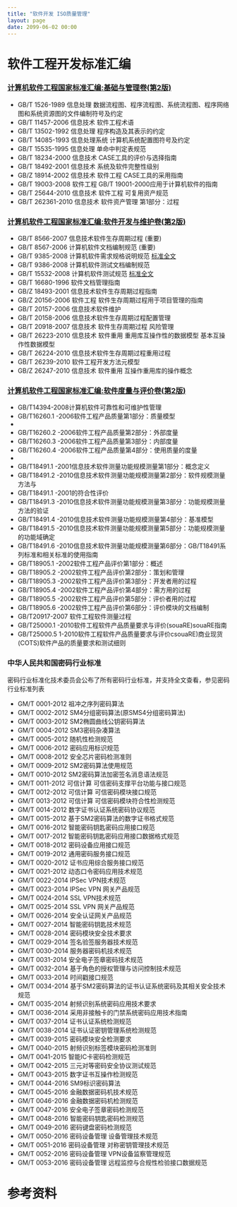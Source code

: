 ```yaml
---
title: "软件开发 ISO质量管理"
layout: page
date: 2099-06-02 00:00
---
```


# 软件工程开发标准汇编

### **[计算机软件工程国家标准汇编:基础与管理卷(第2版)](https://www.amazon.cn/dp/B005TXWEWA)**

- GB/T 1526-1989 信息处理 数据流程图、程序流程图、系统流程图、程序网络图和系统资源图的文件编制符号及约定  
- GB/T 11457-2006 信息技术 软件工程术语  
- GB/T 13502-1992 信息处理 程序构造及其表示的约定  
- GB/T 14085-1993 信息处理系统 计算机系统配置图符号及约定  
- GB/T 15535-1995 信息处理 单命中判定表规范  
- GB/T 18234-2000 信息技术 CASE工具的评价与选择指南  
- GB/T 18492-2001 信息技术 系统及软件完整性级别  
- GB/Z 18914-2002 信息技术 软件工程 CASE工具的采用指南  
- GB/T 19003-2008 软件工程 GB/T 19001-2000应用于计算机软件的指南  
- GB/T 25644-2010 信息技术 软件工程 可复用资产规范  
- GB/T 262361-2010 信息技术 软件资产管理 第1部分：过程  


### **[计算机软件工程国家标准汇编:软件开发与维护卷(第2版)](https://www.amazon.cn/dp/B005TXWEWK)**  

- GB/T 8566-2007 信息技术软件生存周期过程 (重要)
- GB/T 8567-2006 计算机软件文档编制规范  (重要)
- GB/T 9385-2008 计算机软件需求规格说明规范  [标准全文](http://www.gb688.cn/bzgk/gb/newGbInfo?hcno=2790825C43AD0B69E3C38C140BFFCFE6)
- GB/T 9386-2008 计算机软件测试文档编制规范  
- GB/T 15532-2008 计算机软件测试规范  [标准全文](http://www.gb688.cn/bzgk/gb/newGbInfo?hcno=05FC6593F72B570FCB2AB2E2A7CA9706)
- GB/T 16680-1996 软件文档管理指南  
- GB/Z 18493-2001 信息技术软件生存周期过程指南  
- GB/Z 20156-2006 软件工程 软件生存周期过程用于项目管理的指南  
- GB/T 20157-2006 信息技术软件维护  
- GB/T 20158-2006 信息技术软件生存周期过程配置管理  
- GB/T 20918-2007 信息技术 软件生存周期过程 风险管理  
- GB/T 26223-2010 信息技术 软件重用 重用库互操作性的数据模型 基本互操作性数据模型  
- GB/T 26224-2010 信息技术软件生存周期过程重用过程  
- GB/T 26239-2010 软件工程开发方法元模型  
- GB/Z 26247-2010 信息技术 软件重用 互操作重用库的操作概念  

### **[计算机软件工程国家标准汇编:软件度量与评价卷(第2版)](https://www.amazon.cn/dp/B005U7WDMQ)**

- GB/T14394-2008计算机软件可靠性和可维护性管理  
- GB/T16260.1 -2006软件工程产品质量第1部分：质量模型  
- 
- GB/T16260.2 -2006软件工程产品质量第2部分：外部度量  
- GB/T16260.3 -2006软件工程产品质量第3部分：内部度量  
- GB/T16260.4 -2006软件工程产品质量第4部分：使用质量的度量  
- 
- GB/T18491.1 -2001信息技术软件测量功能规模测量第1部分：概念定义  
- GB/T18491.2 -2010信息技术软件测量功能规模测量第2部分：软件规模测量方法与  
- GB/T18491.1 -2001的符合性评价  
- GB/T18491.3 -2010信息技术软件测量功能规模测量第3部分：功能规模测量方法的验证    
- GB/T18491.4 -2010信息技术软件测量功能规模测量第4部分：基准模型  
- GB/T18491.5 -2010信息技术软件测量功能规模测量第5部分：功能规模测量的功能域确定  
- GB/T18491.6 -2010信息技术软件测量功能规模测量第6部分：GB/T18491系列标准和相关标准的使用指南  
- GB/T18905.1 -2002软件工程产品评价第1部分：概述  
- GB/T18905.2 -2002软件工程产品评价第2部分：策划和管理  
- GB/T18905.3 -2002软件工程产品评价第3部分：开发者用的过程  
- GB/T18905.4 -2002软件工程产品评价第4部分：需方用的过程  
- GB/T18905.5 -2002软件工程产品评价第5部分：评价者用的过程  
- GB/T18905.6 -2002软件工程产品评价第6部分：评价模块的文档编制  
- GB/T20917-2007 软件工程软件测量过程  
- GB/T25000.1 -2010软件工程软件产品质量要求与评价(souaRE)souaRE指南  
- GB/T25000.5 1-2010软件工程软件产品质量要求与评价csouaRE)商业现货(COTS)软件产品的质量要求和测试细则  


### 中华人民共和国密码行业标准
密码行业标准化技术委员会公布了所有密码行业标准，并支持全文查看，参见密码行业标准列表

- GM/T 0001-2012 祖冲之序列密码算法
- GM/T 0002-2012 SM4分组密码算法(原SMS4分组密码算法)
- GM/T 0003-2012 SM2椭圆曲线公钥密码算法
- GM/T 0004-2012 SM3密码杂凑算法
- GM/T 0005-2012 随机性检测规范
- GM/T 0006-2012 密码应用标识规范
- GM/T 0008-2012 安全芯片密码检测准则
- GM/T 0009-2012 SM2密码算法使用规范
- GM/T 0010-2012 SM2密码算法加密签名消息语法规范
- GM/T 0011-2012 可信计算 可信密码支撑平台功能与接口规范
- GM/T 0012-2012 可信计算 可信密码模块接口规范
- GM/T 0013-2012 可信计算 可信密码模块符合性检测规范
- GM/T 0014-2012 数字证书认证系统密码协议规范
- GM/T 0015-2012 基于SM2密码算法的数字证书格式规范
- GM/T 0016-2012 智能密码钥匙密码应用接口规范
- GM/T 0017-2012 智能密码钥匙密码应用接口数据格式规范
- GM/T 0018-2012 密码设备应用接口规范
- GM/T 0019-2012 通用密码服务接口规范
- GM/T 0020-2012 证书应用综合服务接口规范
- GM/T 0021-2012 动态口令密码应用技术规范
- GM/T 0022-2014 IPSec VPN技术规范
- GM/T 0023-2014 IPSec VPN 网关产品规范
- GM/T 0024-2014 SSL VPN技术规范
- GM/T 0025-2014 SSL VPN 网关产品规范
- GM/T 0026-2014 安全认证网关产品规范
- GM/T 0027-2014 智能密码钥匙技术规范
- GM/T 0028-2014 密码模块安全技术要求
- GM/T 0029-2014 签名验签服务器技术规范
- GM/T 0030-2014 服务器密码机技术规范
- GM/T 0031-2014 安全电子签章密码技术规范
- GM/T 0032-2014 基于角色的授权管理与访问控制技术规范
- GM/T 0033-2014 时间戳接口规范
- GM/T 0034-2014 基于SM2密码算法的证书认证系统密码及其相关安全技术规范
- GM/T 0035-2014 射频识别系统密码应用技术要求
- GM/T 0036-2014 采用非接触卡的门禁系统密码应用技术指南
- GM/T 0037-2014 证书认证系统检测规范
- GM/T 0038-2014 证书认证密钥管理系统检测规范
- GM/T 0039-2015 密码模块安全检测要求
- GM/T 0040-2015 射频识别标签模块密码检测准则
- GM/T 0041-2015 智能IC卡密码检测规范
- GM/T 0042-2015 三元对等密码安全协议测试规范
- GM/T 0043-2015 数字证书互操作检测规范
- GM/T 0044-2016 SM9标识密码算法
- GM/T 0045-2016 金融数据密码机技术规范
- GM/T 0046-2016 金融数据密码机检测规范
- GM/T 0047-2016 安全电子签章密码检测规范
- GM/T 0048-2016 智能密码钥匙密码检测规范
- GM/T 0049-2016 密码键盘密码检测规范
- GM/T 0050-2016 密码设备管理 设备管理技术规范
- GM/T 0051-2016 密码设备管理 对称密钥管理技术规范
- GM/T 0052-2016 密码设备管理 VPN设备监察管理规范
- GM/T 0053-2016 密码设备管理 远程监控与合规性检验接口数据规范



# 参考资料

[^1]: 自己的项目管理仓库  https://github.com/zhang787jun/Project_Manage


